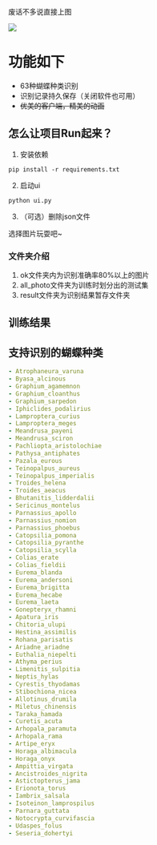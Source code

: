 废话不多说直接上图

![](https://cdn.nlark.com/yuque/0/2025/jpeg/38622944/1737377718656-75ed9a99-0cad-4b95-bff6-ad47f7e46739.jpeg)

# 功能如下
+ 63种蝴蝶种类识别
+ 识别记录持久保存（关闭软件也可用）
+ ~~优美的客户端，精美的动画~~

## 怎么让项目Run起来？
1. 安装依赖

```plain
pip install -r requirements.txt
```

2. 启动ui

```plain
python ui.py
```

3. （可选）删除json文件

选择图片玩耍吧~

### 文件夹介绍
1. ok文件夹内为识别准确率80%以上的图片
2. all_photo文件夹为训练时划分出的测试集
3. result文件夹为识别结果暂存文件夹

## 训练结果


## 支持识别的蝴蝶种类
```yaml
- Atrophaneura_varuna
- Byasa_alcinous
- Graphium_agamemnon
- Graphium_cloanthus
- Graphium_sarpedon
- Iphiclides_podalirius
- Lamproptera_curius
- Lamproptera_meges
- Meandrusa_payeni
- Meandrusa_sciron
- Pachliopta_aristolochiae
- Pathysa_antiphates
- Pazala_eurous
- Teinopalpus_aureus
- Teinopalpus_imperialis
- Troides_helena
- Troides_aeacus
- Bhutanitis_lidderdalii
- Sericinus_montelus
- Parnassius_apollo
- Parnassius_nomion
- Parnassius_phoebus
- Catopsilia_pomona
- Catopsilia_pyranthe
- Catopsilia_scylla
- Colias_erate
- Colias_fieldii
- Eurema_blanda
- Eurema_andersoni
- Eurema_brigitta
- Eurema_hecabe
- Eurema_laeta
- Gonepteryx_rhamni
- Apatura_iris
- Chitoria_ulupi
- Hestina_assimilis
- Rohana_parisatis
- Ariadne_ariadne
- Euthalia_niepelti
- Athyma_perius
- Limenitis_sulpitia
- Neptis_hylas
- Cyrestis_thyodamas
- Stibochiona_nicea
- Allotinus_drumila
- Miletus_chinensis
- Taraka_hamada
- Curetis_acuta
- Arhopala_paramuta
- Arhopala_rama
- Artipe_eryx
- Horaga_albimacula
- Horaga_onyx
- Ampittia_virgata
- Ancistroides_nigrita
- Astictopterus_jama
- Erionota_torus
- Iambrix_salsala
- Isoteinon_lamprospilus
- Parnara_guttata
- Notocrypta_curvifascia
- Udaspes_folus
- Seseria_dohertyi
```

